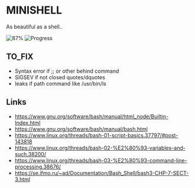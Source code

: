 # MINISHELL

As beautiful as a shell..

![87%](https://progress-bar.dev/93)
![Progress](https://progress-bar.dev/425/?title=Tester&scale=473&width=100)

## TO_FIX
- Syntax error if ;; or other behind command
- SIGSEV if not closed quotes/dquotes
- leaks if path command like /usr/bin/ls

## Links 

- https://www.gnu.org/software/bash/manual/html_node/Builtin-Index.html
- https://www.gnu.org/software/bash/manual/bash.html
- https://www.linux.org/threads/bash-01-script-basics.37797/#post-143818
- https://www.linux.org/threads/bash-02-%E2%80%93-variables-and-such.38200/
- https://www.linux.org/threads/bash-03-%E2%80%93-command-line-processing.38676/
- https://se.ifmo.ru/~ad/Documentation/Bash_Shell/bash3-CHP-7-SECT-3.html